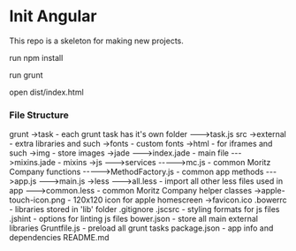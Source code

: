 # Init Angular
This repo is a skeleton for making new projects.

run npm install

run grunt

open dist/index.html


### File Structure
grunt
->task - each grunt task has it's own folder
--->task.js
src
->external - extra libraries and such
->fonts - custom fonts
->html - for iframes and such
->img - store images
->jade
--->index.jade - main file
--->mixins.jade - mixins
->js
--->services
----->mc.js - common Moritz Company functions
----->MethodFactory.js - common app methods
--->app.js
--->main.js
->less
--->all.less - import all other less files used in app
--->common.less - common Moritz Company helper classes
->apple-touch-icon.png - 120x120 icon for apple homescreen
->favicon.ico
.bowerrc - libraries stored in 'lib' folder
.gitignore
.jscsrc - styling formats for js files
.jshint - options for linting js files
bower.json - store all main external libraries
Gruntfile.js - preload all grunt tasks
package.json - app info and dependencies
README.md